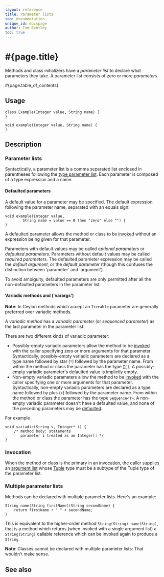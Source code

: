 ```yaml
---
layout: reference
title: Parameter lists
tab: documentation
unique_id: docspage
author: Tom Bentley
toc: true
---
```


# #{page.title}

Methods and class initializers have a *parameter list* to declare what parameters they take. 
A parameter list consists of zero or more *parameters*.

#{page.table_of_contents}

## Usage

<!-- try: -->

    class Example(Integer value, String name) {
    }
    
    void example(Integer value, String name) {
    }

## Description

### Parameter lists

Syntactically, a parameter list is
a comma separated list enclosed in parentheses following
the [type parameter list](../type-parameters). Each parameter is composed of a 
type expression and a name. 

#### Defaulted parameters

A default value for a parameter may be specified. 
The default expression following the parameter name, separated with an equals sign:

<!-- try: -->
    void example(Integer value, 
            String name = value == 0 then "zero" else "") {
    }

A defaulted parameter allows the method or class to 
be [invoked](../../expression/invocation)
without an expression being given for 
that parameter. 

Parameters with default values may be called 
*optional parameters* or *defaulted parameters*. 
Parameters without default values may be called
*required parameters*. The defaulted 
parameter expression may be called the 
*default argument*, or the *default parameter* 
(though this confuses the distinction between 'parameter' and 'argument').

To avoid ambiguity, defaulted parameters are only permitted after all the 
non-defaulted parameters in the parameter list.

#### Variadic methods and ('varargs')

**Note:** In Ceylon methods which accept an `Iterable` parameter are 
generally preferred over variadic methods.

A *variadic method* has a *variadic parameter* (or *sequenced parameter*) 
as the last parameter in the parameter list. 

There are two different kinds of variadic parameter:

* Possibly-empty variadic parameters allow the method to be 
  [invoked](../../expression/invocation) with the caller specifying zero or 
  more arguments for that parameter. Syntactically, possibly-empty 
  variadic parameters are declared as a type name followed by 
  star (`*`) followed by the parameter name.
  From within the method or class the parameter has the type [`T[]`](../type#Sequential).
  A possibly-empty variadic parameter's defaulted value is implictly empty.
* Non-empty variadic parameters allow the method to be
  [invoked](../../expression/invocation) with the caller specifying one or 
  more arguments for that parameter.  Syntactically, non-empty 
  variadic parameters are declared as a type name followed by 
  plus (`+`) followed by the parameter name.
  From within the method or class the parameter has the type [`Sequence<T>`](../type#Sequence).
  A non-empty variadic parameter doesn't have a defaulted value, and none of 
  the preceding parameters may be [defaulted](#defaulted_parameters).

For example

<!-- try: -->
    void variadic(String s, Integer* i) {
        /* method body: statements 
           parameter i treated as an Integer[] */
    }

### Invocation

When the method or class is the primary in an
[invocation](../../expression/invocation), the caller 
supplies an [argument list](../../expression/argument-list) 
whose [Tuple](#{site.urls.apidoc_current}/Tuple.type.html) 
type must be a subtype of the Tuple type of the parameter list.

### Multiple parameter lists

Methods can be declared with multiple parameter lists. Here's an example:

<!-- try: -->
    String name(String firstName)(String secondName) {
        return firstName + " " + secondName;
    }
    
This is equivalent to the higher-order method `String(String) name(String)`, 
that is a method which returns (when invoked with 
a single argument list) a `String(String)` callable reference which can be 
invoked again to produce a `String`. 

**Note**: Classes cannot be declared with multiple parameter lists: That 
wouldn't make sense.

## See also

